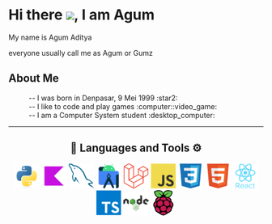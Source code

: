 # Hi there <img src="https://raw.githubusercontent.com/MartinHeinz/MartinHeinz/master/wave.gif" width="30px">, I am Agum


My name is Agum Aditya

everyone usually call me as Agum or Gumz

## About Me

<dd>-- I was born in Denpasar, 9 Mei 1999 :star2:</dd>

<dd>-- I like to code and play games :computer::video_game:</dd>

<dd>-- I am a Computer System student :desktop_computer:</dd>

---
<div align="center">

## :wrench: Languages and Tools :gear:

</div>

<div align="center">
  <img src="https://github.com/devicons/devicon/blob/master/icons/python/python-original.svg" alt="python" width="50" height="50"/>
  <img src="https://github.com/devicons/devicon/blob/master/icons/kotlin/kotlin-plain.svg" alt="kotlin" width="50" height="50"/>
  <img src="https://github.com/devicons/devicon/blob/master/icons/mysql/mysql-original.svg" alt="mysql" width="50" height="50"/>
  <img src="https://github.com/devicons/devicon/blob/master/icons/androidstudio/androidstudio-original.svg" alt="android studio" width="50" height="50"/>
  <img src="https://github.com/devicons/devicon/blob/master/icons/laravel/laravel-original.svg" alt="laravel" width="50" height="50"/>
  <img src="https://github.com/devicons/devicon/blob/master/icons/javascript/javascript-original.svg" alt="js" width="50" height="50"/>
  <img src="https://github.com/devicons/devicon/blob/master/icons/css3/css3-original.svg" alt="css" width="50" height="50"/>
  <img src="https://github.com/devicons/devicon/blob/master/icons/html5/html5-original.svg" alt="html" width="50" height="50"/>
  <img src="https://github.com/devicons/devicon/blob/master/icons/react/react-original-wordmark.svg" alt="react" width="50" height="50"/>
  <img src="https://github.com/devicons/devicon/blob/master/icons/typescript/typescript-original.svg" alt="ts" width="50" height="50"/>
  <img src="https://github.com/devicons/devicon/blob/master/icons/nodejs/nodejs-original-wordmark.svg" alt="nodejs" width="50" height="50"/>
  <img src="https://github.com/devicons/devicon/blob/master/icons/raspberrypi/raspberrypi-original.svg" alt="raspberrypi" width="50" height="50"/>
</div>
